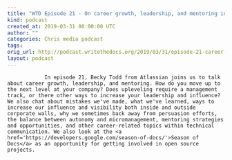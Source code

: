 ```yaml
---
title: "WTD Episode 21 - On career growth, leadership, and mentoring in Tech Writing "
kind: podcast
created_at: 2019-03-31 00:00:00 UTC
author: ""
categories: Chris media podcast
tags: 
orig_url: http://podcast.writethedocs.org/2019/03/31/episode-21-career-growth-leadership-mentoring-technical-writing/
layout: podcast
---
```


                In episode 21, Becky Todd from Atlassian joins us to talk about career growth, leadership, and mentoring. How do you move up to the next level at your company? Does upleveling require a management track, or there other ways to increase your leadership and influence? We also chat about mistakes we've made, what we've learned, ways to increase our influence and visibility both inside and outside corporate walls, why we sometimes back away from persuasion efforts, the balance between autonomy and micromanagement, mentoring strategies and opportunities, and other career-related topics within technical communication. We also look at the <a href='https://developers.google.com/season-of-docs/'>Season of Docs</a> as an opportunity for getting involved in open source projects.
            